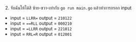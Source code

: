 2. จับฉันให้ได้สิ ซ้าย-ขวา-เท่ากับ
   `go run main.go` แล้วทำการกรอก input
- input = `LLRR=` output = `210122`
- input = `==RLL` output = `000210`
- input = `=LLRR` output = `221012`
- input = `RRL=R` output = `012001`
